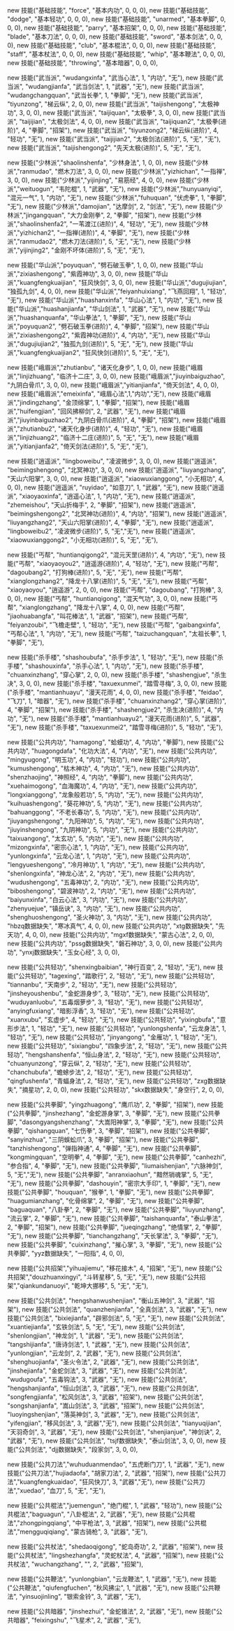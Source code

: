 new 技能("基础技能", "force", "基本内功", 0, 0, 0),
new 技能("基础技能", "dodge", "基本轻功", 0, 0, 0),
new 技能("基础技能", "unarmed", "基本拳脚", 0, 0, 0),
new 技能("基础技能", "parry", "基本招架", 0, 0, 0),
new 技能("基础技能", "blade", "基本刀法", 0, 0, 0),
new 技能("基础技能", "sword", "基本剑法", 0, 0, 0),
new 技能("基础技能", "club", "基本棍法", 0, 0, 0),
new 技能("基础技能", "staff", "基本杖法", 0, 0, 0),
new 技能("基础技能", "whip", "基本鞭法", 0, 0, 0),
new 技能("基础技能", "throwing", "基本暗器", 0, 0, 0),

new 技能("武当派", "wudangxinfa", "武当心法", 1, "内功", "无"),
new 技能("武当派", "wudangjianfa", "武当剑法", 1, "武器", "无"),
new 技能("武当派", "wudangchangquan", "武当长拳", 1, "拳脚", "无"),
new 技能("武当派", "tiyunzong", "梯云纵", 2, 0, 0),
new 技能("武当派", "taijishengong", "太极神功", 3, 0, 0),
new 技能("武当派", "taijiquan", "太极拳", 3, 0, 0),
new 技能("武当派", "taijijian", "太极剑法", 4, 0, 0),
new 技能("武当派", "taijiquan2", "太极拳(进阶)", 4, "拳脚", "招架"),
new 技能("武当派", "tiyunzong2", "梯云纵(进阶)", 4, "轻功", "无"),
new 技能("武当派", "taijijian2", "太极剑法(进阶)", 5, "无", "无"),
new 技能("武当派", "taijishengong2", "先天太极(进阶)", 5, "无", "无"),

new 技能("少林派","shaolinshenfa", "少林身法", 1, 0, 0),
new 技能("少林派","ranmudao", "燃木刀法", 3, 0, 0),
new 技能("少林派","yizhichan", "一指禅", 3, 0, 0),
new 技能("少林派","yijinjing", "易筋经", 4, 0, 0),
new 技能("少林派","weituogun", "韦陀棍", 1, "武器", "无"),
new 技能("少林派","hunyuanyiqi", "混元一气", 1, "内功", "无"),
new 技能("少林派","fuhuquan", "伏虎拳", 1, "拳脚", "无"),
new 技能("少林派","damojian", "达摩剑", 2, "剑法", "无"),
new 技能("少林派","jingangquan", "大力金刚拳", 2, "拳脚", "招架"),
new 技能("少林派","shaolinshenfa2", "一苇渡江(进阶)", 4, "轻功", "无"),
new 技能("少林派","yizhichan2", "一指禅(进阶)", 4, "拳脚", "无"),
new 技能("少林派","ranmudao2", "燃木刀法(进阶)", 5, "无", "无"),
new 技能("少林派","yijinjing2", "金刚不坏体(进阶)", 5, "无", "无"),

new 技能("华山派","poyuquan", "劈石破玉拳", 1, 0, 0),
new 技能("华山派","zixiashengong", "紫霞神功", 3, 0, 0),
new 技能("华山派","kuangfengkuaijian", "狂风快剑", 3, 0, 0),
new 技能("华山派","dugujiujian", "独孤九剑", 4, 0, 0),
new 技能("华山派","feiyanhuixiang", "飞燕回翔", 1, "轻功", "无"),
new 技能("华山派","huashanxinfa", "华山心法", 1, "内功", "无"),
new 技能("华山派","huashanjianfa", "华山剑法", 1, "武器", "无"),
new 技能("华山派","huashanquanfa", "华山拳法", 1, "拳脚", "无"),
new 技能("华山派","poyuquan2", "劈石破玉拳(进阶)", 4, "拳脚", "招架"),
new 技能("华山派","zixiashengong2", "紫霞神功(进阶)", 4, "内功", "无"),
new 技能("华山派","dugujiujian2", "独孤九剑(进阶)", 5, "无", "无"),
new 技能("华山派","kuangfengkuaijian2", "狂风快剑(进阶)", 5, "无", "无"),

new 技能("峨眉派","zhutianbu", "诸天化身步", 1, 0, 0),
new 技能("峨眉派","linjizhuang", "临济十二庄", 3, 0, 0),
new 技能("峨眉派","jiuyinbaiguzhao", "九阴白骨爪", 3, 0, 0),
new 技能("峨眉派","yitianjianfa", "倚天剑法", 4, 0, 0),
new 技能("峨眉派","emeixinfa", "峨眉心法",1,"内功","无"),
new 技能("峨眉派","jindingzhang", "金顶绵掌", 1, "拳脚", "招架"),
new 技能("峨眉派","huifengjian", "回风拂柳剑", 2, "武器", "无"),
new 技能("峨眉派","jiuyinbaiguzhao2", "九阴白骨爪(进阶)", 4, "拳脚", "招架"),
new 技能("峨眉派","zhutianbu2", "诸天化身步(进阶)", 4, "轻功", "无"),
new 技能("峨眉派","linjizhuang2", "临济十二庄(进阶)", 5, "无", "无"),
new 技能("峨眉派","yitianjianfa2", "倚天剑法(进阶)", 5, "无", "无"),

new 技能("逍遥派", "lingboweibu", "凌波微步", 3, 0, 0),
new 技能("逍遥派", "beimingshengong", "北冥神功", 3, 0, 0),
new 技能("逍遥派", "liuyangzhang", "天山六阳掌", 3, 0, 0),
new 技能("逍遥派", "xiaowuxianggong", "小无相功", 4, 0, 0),
new 技能("逍遥派", "ruyidao", "如意刀", 1, "武器", "无"),
new 技能("逍遥派", "xiaoyaoxinfa", "逍遥心法", 1, "内功", "无"),
new 技能("逍遥派", "zhemeishou", "天山折梅手", 2, "拳脚", "招架"),
new 技能("逍遥派", "beimingshengong2", "北冥神功(进阶)", 4, "内功", "招架"),
new 技能("逍遥派", "liuyangzhang2", "天山六阳掌(进阶)", 4, "拳脚", "无"),
new 技能("逍遥派", "lingboweibu2", "凌波微步(进阶)", 5, "无","无"),
new 技能("逍遥派", "xiaowuxianggong2", "小无相功(进阶)", 5, "无", "无"),

new 技能("丐帮", "huntianqigong2", "混元天罡(进阶)", 4, "内功", "无"),
new 技能("丐帮", "xiaoyaoyou2", "逍遥游(进阶)", 4, "轻功", "无"),
new 技能("丐帮", "dagoubang2", "打狗棒(进阶)", 5, "无", "无"),
new 技能("丐帮", "xianglongzhang2", "降龙十八掌(进阶)", 5, "无", "无"),
new 技能("丐帮", "xiaoyaoyou", "逍遥游", 2, 0, 0),
new 技能("丐帮", "dagoubang", "打狗棒", 3, 0, 0),
new 技能("丐帮", "huntianqigong", "混天气功", 3, 0, 0),
new 技能("丐帮", "xianglongzhang", "降龙十八掌", 4, 0, 0),
new 技能("丐帮", "jiaohuabangfa", "叫花棒法", 1, "武器", "招架"),
new 技能("丐帮", "feiyanzoubi", "飞檐走壁", 1, "轻功", "无"),
new 技能("丐帮", "gaibangxinfa", "丐帮心法", 1, "内功", "无"),
new 技能("丐帮", "taizuchangquan", "太祖长拳", 1, "拳脚", "无"),

new 技能("杀手楼", "shashoubufa", "杀手步法", 1, "轻功", "无"),
new 技能("杀手楼", "shashouxinfa", "杀手心法", 1, "内功", "无"),
new 技能("杀手楼", "chuanxinzhang", "穿心掌", 2, 0, 0),
new 技能("杀手楼", "shashengjue", "杀生决", 3, 0, 0),
new 技能("杀手楼", "taxuexunmei", "踏雪寻梅", 3, 0, 0),
new 技能("杀手楼", "mantianhuayu", "漫天花雨", 4, 0, 0),
new 技能("杀手楼", "feidao", "飞刀", 1, "暗器", "无"),
new 技能("杀手楼", "chuanxinzhang2", "穿心掌(进阶)", 4, "拳脚", "招架"),
new 技能("杀手楼", "shashengjue2", "杀生决(进阶)", 4, "内功", "无"),
new 技能("杀手楼", "mantianhuayu2", "漫天花雨(进阶)", 5, "武器", "无"),
new 技能("杀手楼", "taxuexunmei2", "踏雪寻梅(进阶)", 5, "轻功", "无"),

new 技能("公共内功", "hamagong", "蛤蟆功", 4, "内功", "拳脚"),
new 技能("公共内功", "huagongdafa", "化功大法", 4, "内功", "无"),
new 技能("公共内功", "mingyugong", "明玉功", 4, "内功", "轻功"),
new 技能("公共内功", "kumushengong", "枯木神功", 4, "内功", "无"),
new 技能("公共内功", "shenzhaojing", "神照经", 4, "内功", "拳脚"),
new 技能("公共内功", "xuehaimogong", "血海魔功", 4, "内功", "无"),
new 技能("公共内功", "longxianggong", "龙象般若功", 5, "内功", "无"),
new 技能("公共内功", "kuihuashengong", "葵花神功", 5, "内功", "无"),
new 技能("公共内功", "bahuanggong", "不老长春功", 5, "内功", "无"),
new 技能("公共内功", "jiuyangshengong", "九阳神功", 5, "内功", "无"),
new 技能("公共内功", "jiuyinshengong", "九阴神功", 5, "内功", "无"),
new 技能("公共内功", "taixuangong", "太玄功", 5, "内功", "无"),
new 技能("公共内功", "mizongxinfa", "密宗心法", 1, "内功", "无"),
new 技能("公共内功", "yunlongxinfa", "云龙心法", 1, "内功", "无"),
new 技能("公共内功", "lengyueshengong", "冷月神功", 1, "内功", "无"),
new 技能("公共内功", "shenlongxinfa", "神龙心法", 2, "内功", "无"),
new 技能("公共内功", "wudushengong", "五毒神功", 2, "内功", "无"),
new 技能("公共内功", "biboshengong", "碧波神功", 2, "内功", "无"),
new 技能("公共内功", "baiyunxinfa", "白云心法", 3, "内功", "无"),
new 技能("公共内功", "zhenyuejue", "镇岳诀", 3, "内功", "无"),
new 技能("公共内功", "shenghuoshengong", "圣火神功", 3, "内功", "无"),
new 技能("公共内功", "hbzq数据缺失", "寒冰真气", 4, 0, 0),
new 技能("公共内功", "xtg数据缺失", "先天功", 4, 0, 0),
new 技能("公共内功", "mgxf数据缺失", "蒙古心法", 2, 0, 0),
new 技能("公共内功", "pssg数据缺失", "磐石神功", 3, 0, 0),
new 技能("公共内功", "ynxj数据缺失", "玉女心经", 3, 0, 0),

new 技能("公共轻功", "shenxingbaibian", "神行百变", 2, "轻功", "无"),
new 技能("公共轻功", "tagexing", "踏歌行", 2, "轻功", "无"),
new 技能("公共轻功", "tiannanbu", "天南步", 2, "轻功", "无"),
new 技能("公共轻功", "jinsheyoushenbu", "金蛇游身步", 3, "轻功", "无"),
new 技能("公共轻功", "wuduyanluobu", "五毒烟萝步", 3, "轻功", "无"),
new 技能("公共轻功", "anyingfuxiang", "暗影浮香", 3, "轻功", "无"),
new 技能("公共轻功", "xuanxubu", "玄虚步", 4, "轻功", "无"),
new 技能("公共轻功", "yixingbufa", "意形步法", 1, "轻功", "无"),
new 技能("公共轻功", "yunlongshenfa", "云龙身法", 1, "轻功", "无"),
new 技能("公共轻功", "jinyangong", "金雁功", 1, "轻功", "无"),
new 技能("公共轻功", "sixiangbu", "四象步法", 2, "轻功", "无"),
new 技能("公共轻功", "hengshanshenfa", "恒山身法", 2, "轻功", "无"),
new 技能("公共轻功", "chuanyunzong", "穿云纵", 2, "轻功", "无"),
new 技能("公共轻功", "chanchubufa", "蟾蜍步法", 2, "轻功", "无"),
new 技能("公共轻功", "qingfushenfa", "青蝠身法", 2, "轻功", "无"),
new 技能("公共轻功", "zxg数据缺失", "摘星功", 2, 0, 0),
new 技能("公共轻功", "skx数据缺失", "身空行", 2, 0, 0),

new 技能("公共拳脚", "yingzhuagong", "鹰爪功", 2, "拳脚", "招架"),
new 技能("公共拳脚", "jinshezhang", "金蛇游身掌", 3, "拳脚", "无"),
new 技能("公共拳脚", "dasongyangshenzhang", "大嵩阳神掌", 3, "拳脚", "无"),
new 技能("公共拳脚", "qishangquan", "七伤拳", 3, "拳脚", "招架"),
new 技能("公共拳脚", "sanyinzhua", "三阴蜈蚣爪", 3, "拳脚", "招架"),
new 技能("公共拳脚", "tanzhishengong", "弹指神通", 4, "拳脚", "无"),
new 技能("公共拳脚", "kongmingquan", "空明拳", 4, "拳脚", "无"),
new 技能("公共拳脚", "canhezhi", "参合指", 4, "拳脚", "无"),
new 技能("公共拳脚", "liumaishenjian", "六脉神剑", 5, "无","无"),
new 技能("公共拳脚", "anranxiaohun", "黯然销魂掌", 5, "无", "无"),
new 技能("公共拳脚", "dashouyin", "密宗大手印", 1, "拳脚", "无"),
new 技能("公共拳脚", "houquan", "猴拳", 1, "拳脚", "无"),
new 技能("公共拳脚", "huagumianzhang", "化骨绵掌", 2, "拳脚", "无"),
new 技能("公共拳脚", "baguaquan", "八卦拳", 2, "拳脚", "无"),
new 技能("公共拳脚", "liuyunzhang", "流云掌", 2, "拳脚", "无"),
new 技能("公共拳脚", "taishanquanfa", "泰山拳法", 2, "拳脚", "招架"),
new 技能("公共拳脚", "jueqingzhang", "绝情掌", 2, "拳脚", "无"),
new 技能("公共拳脚", "tianchangzhang", "天长掌法", 3, "拳脚", "无"),
new 技能("公共拳脚", "cuixinzhang", "摧心掌", 3, "拳脚", "无"),
new 技能("公共拳脚", "yyz数据缺失", "一阳指", 4, 0, 0),

new 技能("公共招架","yihuajiemu", "移花接木", 4, "招架", "无"),
new 技能("公共招架","douzhuanxingyi", "斗转星移", 5, "无", "无"),
new 技能("公共招架","qiankundanuoyi", "乾坤大挪移", 5, "无", "无"),

new 技能("公共剑法", "hengshanwushenjian", "衡山五神剑", 3, "武器", "招架"),
new 技能("公共剑法", "quanzhenjianfa", "全真剑法", 3, "武器", "无"),
new 技能("公共剑法", "bixiejianfa", "辟邪剑法", 5, "无", "无"),
new 技能("公共剑法", "xuantiejianfa", "玄铁剑法", 5, "无", "无"),
new 技能("公共剑法", "shenlongjian", "神龙剑", 1, "武器", "无"),
new 技能("公共剑法", "tangshijianfa", "唐诗剑法", 1, "武器", "无"),
new 技能("公共剑法", "yunlongjian", "云龙剑", 2, "武器", "无"),
new 技能("公共剑法", "shenghuojianfa", "圣火令法", 2, "武器", "无"),
new 技能("公共剑法", "jinshejianfa", "金蛇剑法", 3, "武器", "无"),
new 技能("公共剑法", "wudugoufa", "五毒钩法", 3, "武器", "无"),
new 技能("公共剑法", "hengshanjianfa", "恒山剑法", 3, "武器", "无"),
new 技能("公共剑法", "songfengjianfa", "松风剑法", 3, "武器", "招架"),
new 技能("公共剑法", "songshanjianfa", "嵩山剑法", 3, "武器", "招架"),
new 技能("公共剑法", "luoyingshenjian", "落英神剑", 3, "武器", "无"),
new 技能("公共剑法", "yifengjian", "移风剑法", 3, "武器","无"),
new 技能("公共剑法", "tianyuqijian", "天羽奇剑", 3, "武器", "无"),
new 技能("公共剑法", "shenjianjue", "神剑诀", 2, "武器", "无"),
new 技能("公共剑法", "tsjf数据缺失", "泰山剑法", 3, 0, 0),
new 技能("公共剑法", "djj数据缺失", "段家剑", 3, 0, 0),

new 技能("公共刀法","wuhuduanmendao", "五虎断门刀", 1, "武器", "无"),
new 技能("公共刀法","hujiadaofa", "胡家刀法", 2, "武器", "招架"),
new 技能("公共刀法","kuangfengkuaidao", "狂风快刀", 3, "武器","无"),
new 技能("公共刀法","xuedao", "血刀", 5, "无", "无"),

new 技能("公共棍法","juemengun", "绝门棍", 1, "武器", "轻功"),
new 技能("公共棍法","baguagun", "八卦棍法", 2, "武器", "无"),
new 技能("公共棍法","zhongpingqiang", "中平枪法", 3, "武器", "招架"),
new 技能("公共棍法","mengguqiqiang", "蒙古骑枪", 3, "武器", "无"),

new 技能("公共杖法", "shedaoqigong", "蛇岛奇功", 2, "武器", "招架"),
new 技能("公共杖法", "lingshezhangfa", "灵蛇杖法", 4, "武器", "招架"),
new 技能("公共杖法", "wuchangzhang", "", 2, "武器", "招架"),

new 技能("公共鞭法", "yunlongbian", "云龙鞭法", 1, "武器", "无"),
new 技能("公共鞭法", "qiufengfuchen", "秋风拂尘", 1, "武器", "无"),
new 技能("公共鞭法", "yinsuojinling", "银索金铃", 3, "武器", "无"),

new 技能("公共暗器", "jinshezhui", "金蛇锥法", 2, "武器", "无"),
new 技能("公共暗器", "feixingshu", "飞星术", 2, "武器", "无"),